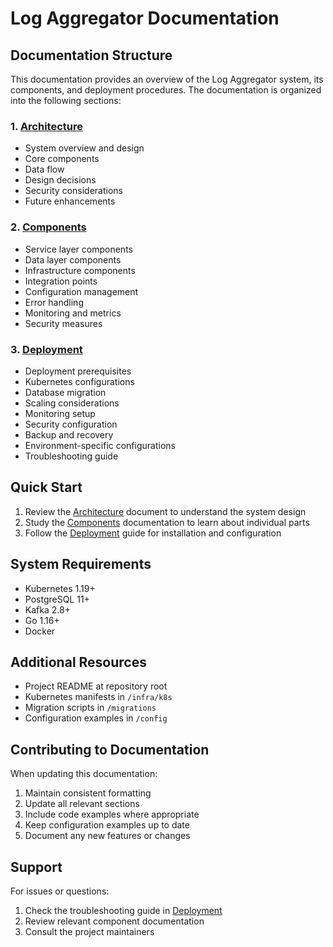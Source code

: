# Log Aggregator Documentation

## Documentation Structure

This documentation provides an overview of the Log Aggregator system, its components, and deployment procedures. The documentation is organized into the following sections:

### 1. [Architecture](architecture.md)

- System overview and design
- Core components
- Data flow
- Design decisions
- Security considerations
- Future enhancements

### 2. [Components](components.md)

- Service layer components
- Data layer components
- Infrastructure components
- Integration points
- Configuration management
- Error handling
- Monitoring and metrics
- Security measures

### 3. [Deployment](deployment.md)

- Deployment prerequisites
- Kubernetes configurations
- Database migration
- Scaling considerations
- Monitoring setup
- Security configuration
- Backup and recovery
- Environment-specific configurations
- Troubleshooting guide

## Quick Start

1. Review the [Architecture](architecture.md) document to understand the system design
2. Study the [Components](components.md) documentation to learn about individual parts
3. Follow the [Deployment](deployment.md) guide for installation and configuration

## System Requirements

- Kubernetes 1.19+
- PostgreSQL 11+
- Kafka 2.8+
- Go 1.16+
- Docker

## Additional Resources

- Project README at repository root
- Kubernetes manifests in `/infra/k8s`
- Migration scripts in `/migrations`
- Configuration examples in `/config`

## Contributing to Documentation

When updating this documentation:

1. Maintain consistent formatting
2. Update all relevant sections
3. Include code examples where appropriate
4. Keep configuration examples up to date
5. Document any new features or changes

## Support

For issues or questions:

1. Check the troubleshooting guide in [Deployment](deployment.md)
2. Review relevant component documentation
3. Consult the project maintainers
